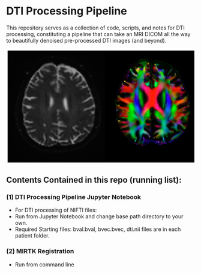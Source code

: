 # **DTI Processing Pipeline**

This repository serves as a collection of code, scripts, and notes for DTI processing, constituting a pipeline that can take an MRI DICOM  all the way to beautifully denoised pre-processed DTI images (and beyond). 

![](Picture1.svg)


## Contents Contained in this repo (running list):

### (1) DTI Processing Pipeline Jupyter Notebook 
- For DTI processing of NIFTI files: 
- Run from Jupyter Notebook and change base path directory to your own.  
- Required Starting files: bval.bval, bvec.bvec, dti.nii files are in each patient folder.

### (2) MIRTK Registration 
- Run from command line

